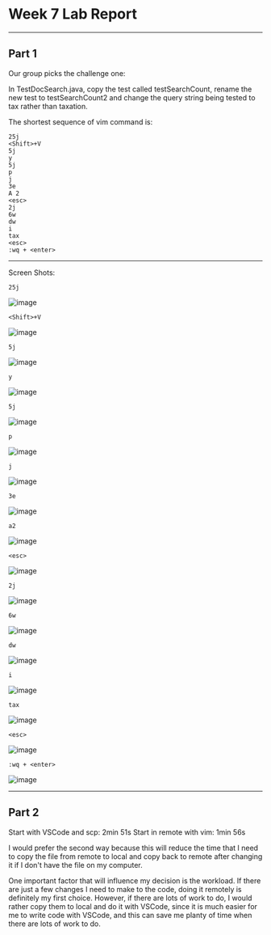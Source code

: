 # Week 7 Lab Report
---

## Part 1
Our group picks the challenge one: 

In TestDocSearch.java, copy the test called testSearchCount, rename the new test to testSearchCount2 and change the query string being tested to tax rather than taxation. 

The shortest sequence of vim command is: 

```
25j
<Shift>+V
5j
y
5j
p
j
3e
A 2 
<esc>
2j
6w
dw
i
tax
<esc>
:wq + <enter>
```

---

Screen Shots:
```
25j
```
![image](001.png)

```
<Shift>+V
```
![image](002.png)

```
5j
```
![image](003.png)

```
y
```
![image](004.png)

```
5j
```
![image](005.png)

```
p
```
![image](006.png)

```
j
```
![image](007.png)

```
3e
```
![image](008.png)

```
a2
```
![image](009.png)

```
<esc>
```
![image](010.png)

```
2j
```
![image](011.png)

```
6w
```
![image](012.png)

```
dw
```
![image](013.png)

```
i
```
![image](014.png)

```
tax
```
![image](015.png)

```
<esc>
```
![image](016.png)

```
:wq + <enter>
```
![image](017.png)


---

## Part 2
Start with VSCode and scp: 2min 51s
Start in remote with vim: 1min 56s

I would prefer the second way because this will reduce the time that I need to copy the file from remote to local and copy back to remote after changing it if I don't have the file on my computer. 

One important factor that will influence my decision is the workload. If there are just a few changes I need to make to the code, doing it remotely is definitely my first choice. However, if there are lots of work to do, I would rather copy them to local and do it with VSCode, since it is much easier for me to write code with VSCode, and this can save me planty of time when there are lots of work to do. 
